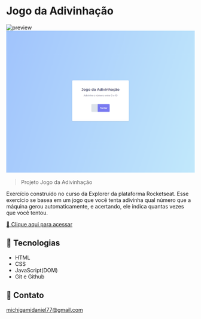 # Jogo da Adivinhação

![preview](./.github/previe.png)
![preview](./.github/preview1.png)

> Projeto Jogo da Adivinhação

Exercício construído no curso da Explorer da plataforma Rocketseat. Esse exercício se basea em um jogo que você tenta adivinha qual número que a máquina gerou automaticamente, e acertando, ele indica quantas vezes que você tentou.

[🔗 Clique aqui para acessar](https://kyochi7.github.io/jogo-adivinhacao-js/)

## 🧰 Tecnologias

- HTML
- CSS
- JavaScript(DOM)
- Git e Github

## 📧 Contato

michigamidaniel77@gmail.com
